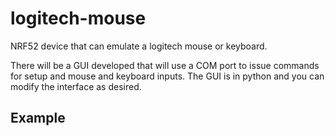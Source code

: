 # logitech-mouse
NRF52 device that can emulate a logitech mouse or keyboard. 

There will be a GUI developed that will use a COM port to issue commands for setup and mouse and keyboard inputs. The GUI is in python and you can modify the interface as desired. 

## Example



